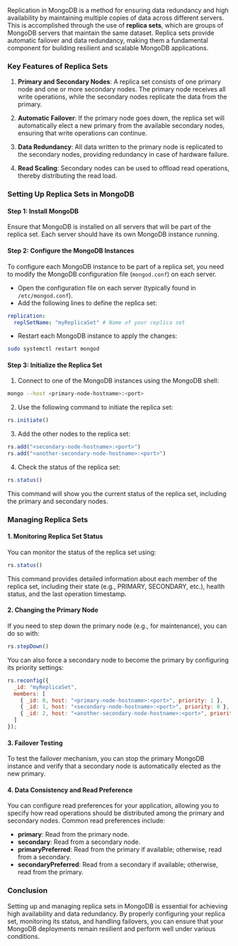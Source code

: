 Replication in MongoDB is a method for ensuring data redundancy and high availability by maintaining multiple copies of data across different servers. This is accomplished through the use of **replica sets**, which are groups of MongoDB servers that maintain the same dataset. Replica sets provide automatic failover and data redundancy, making them a fundamental component for building resilient and scalable MongoDB applications.

### Key Features of Replica Sets
1. **Primary and Secondary Nodes**: A replica set consists of one primary node and one or more secondary nodes. The primary node receives all write operations, while the secondary nodes replicate the data from the primary.
  
2. **Automatic Failover**: If the primary node goes down, the replica set will automatically elect a new primary from the available secondary nodes, ensuring that write operations can continue.

3. **Data Redundancy**: All data written to the primary node is replicated to the secondary nodes, providing redundancy in case of hardware failure.

4. **Read Scaling**: Secondary nodes can be used to offload read operations, thereby distributing the read load.

### Setting Up Replica Sets in MongoDB

#### Step 1: Install MongoDB
Ensure that MongoDB is installed on all servers that will be part of the replica set. Each server should have its own MongoDB instance running.

#### Step 2: Configure the MongoDB Instances
To configure each MongoDB instance to be part of a replica set, you need to modify the MongoDB configuration file (`mongod.conf`) on each server.

- Open the configuration file on each server (typically found in `/etc/mongod.conf`).
- Add the following lines to define the replica set:

```yaml
replication:
  replSetName: "myReplicaSet" # Name of your replica set
```

- Restart each MongoDB instance to apply the changes:

```bash
sudo systemctl restart mongod
```

#### Step 3: Initialize the Replica Set
1. Connect to one of the MongoDB instances using the MongoDB shell:

```bash
mongo --host <primary-node-hostname>:<port>
```

2. Use the following command to initiate the replica set:

```javascript
rs.initiate()
```

3. Add the other nodes to the replica set:

```javascript
rs.add("<secondary-node-hostname>:<port>")
rs.add("<another-secondary-node-hostname>:<port>")
```

4. Check the status of the replica set:

```javascript
rs.status()
```

This command will show you the current status of the replica set, including the primary and secondary nodes.

### Managing Replica Sets

#### 1. **Monitoring Replica Set Status**
You can monitor the status of the replica set using:

```javascript
rs.status()
```

This command provides detailed information about each member of the replica set, including their state (e.g., PRIMARY, SECONDARY, etc.), health status, and the last operation timestamp.

#### 2. **Changing the Primary Node**
If you need to step down the primary node (e.g., for maintenance), you can do so with:

```javascript
rs.stepDown()
```

You can also force a secondary node to become the primary by configuring its priority settings:

```javascript
rs.reconfig({
  _id: "myReplicaSet",
  members: [
    { _id: 0, host: "<primary-node-hostname>:<port>", priority: 1 },
    { _id: 1, host: "<secondary-node-hostname>:<port>", priority: 0 },
    { _id: 2, host: "<another-secondary-node-hostname>:<port>", priority: 0 }
  ]
});
```

#### 3. **Failover Testing**
To test the failover mechanism, you can stop the primary MongoDB instance and verify that a secondary node is automatically elected as the new primary.

#### 4. **Data Consistency and Read Preference**
You can configure read preferences for your application, allowing you to specify how read operations should be distributed among the primary and secondary nodes. Common read preferences include:
- **primary**: Read from the primary node.
- **secondary**: Read from a secondary node.
- **primaryPreferred**: Read from the primary if available; otherwise, read from a secondary.
- **secondaryPreferred**: Read from a secondary if available; otherwise, read from the primary.

### Conclusion
Setting up and managing replica sets in MongoDB is essential for achieving high availability and data redundancy. By properly configuring your replica set, monitoring its status, and handling failovers, you can ensure that your MongoDB deployments remain resilient and perform well under various conditions.